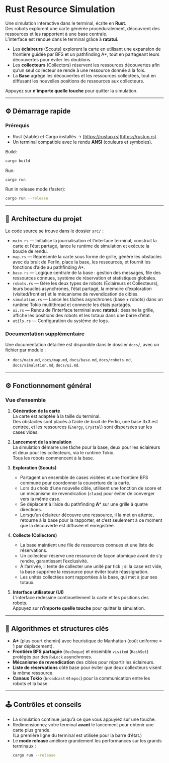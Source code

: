 # Rust Resource Simulation

Une simulation interactive dans le terminal, écrite en **Rust**.  
Des robots explorent une carte générée procéduralement, découvrent des ressources et les rapportent à une base centrale.  
L’interface est rendue dans le terminal grâce à **ratatui**.

- Les **éclaireurs** (Scouts) explorent la carte en utilisant une expansion de frontière guidée par BFS et un pathfinding A*, tout en partageant leurs découvertes pour éviter les doublons.
- Les **collecteurs** (Collectors) réservent les ressources découvertes afin qu’un seul collecteur se rende à une ressource donnée à la fois.
- La **Base** agrège les découvertes et les ressources collectées, tout en diffusant les nouvelles positions de ressources aux collecteurs.

Appuyez sur **n’importe quelle touche** pour quitter la simulation.

---

## ⚙️ Démarrage rapide

### Prérequis
- Rust (stable) et Cargo installés → [https://rustup.rs](https://rustup.rs)
- Un terminal compatible avec le rendu **ANSI** (couleurs et symboles).

Build:
```bash
cargo build
```

Run:
```bash
cargo run
```

Run in release mode (faster):
```bash
cargo run --release
```

---
## 🧩 Architecture du projet

Le code source se trouve dans le dossier `src/` :

- `main.rs` — Initialise la journalisation et l’interface terminal, construit la carte et l’état partagé, lance le runtime de simulation et exécute la boucle de rendu.
- `map.rs` — Représente la carte sous forme de grille, génère les obstacles avec du bruit de Perlin, place la base, les ressources, et fournit les fonctions d’aide au pathfinding A*.
- `base.rs` — Logique centrale de la base : gestion des messages, file des ressources connues, système de réservation et statistiques globales.
- `robots.rs` — Gère les deux types de robots (Éclaireurs et Collecteurs), leurs boucles asynchrones, l’état partagé, la mémoire d’exploration (visited/frontier) et le mécanisme de revendication de cibles.
- `simulation.rs` — Lance les tâches asynchrones (base + robots) dans un runtime Tokio multithread et connecte les états partagés.
- `ui.rs` — Rendu de l’interface terminal avec **ratatui** : dessine la grille, affiche les positions des robots et les totaux dans une barre d’état.
- `utils.rs` — Configuration du système de logs.

### Documentation supplémentaire
Une documentation détaillée est disponible dans le dossier `docs/`, avec un fichier par module :
- `docs/main.md`, `docs/map.md`, `docs/base.md`, `docs/robots.md`, `docs/simulation.md`, `docs/ui.md`.

---

## ⚙️ Fonctionnement général

### Vue d’ensemble

1. **Génération de la carte**  
   La carte est adaptée à la taille du terminal.  
   Des obstacles sont placés à l’aide de bruit de Perlin, une base 3x3 est centrée, et les ressources (`Energy`, `Crystal`) sont dispersées sur les cases vides.

2. **Lancement de la simulation**  
   La simulation démarre une tâche pour la base, deux pour les éclaireurs et deux pour les collecteurs, via le runtime Tokio.  
   Tous les robots commencent à la base.

3. **Exploration (Scouts)**
   - Partagent un ensemble de cases visitées et une frontière BFS commune pour coordonner la couverture de la carte.
   - Lors du choix d’une nouvelle cible, utilisent une fonction de score et un mécanisme de revendication (`claim`) pour éviter de converger vers la même case.
   - Se déplacent à l’aide du pathfinding **A*** sur une grille à quatre directions.
   - Lorsqu’un éclaireur découvre une ressource, il la met en attente, retourne à la base pour la rapporter, et c’est seulement à ce moment que la découverte est diffusée et enregistrée.

4. **Collecte (Collectors)**
   - La base maintient une file de ressources connues et une liste de réservations.
   - Un collecteur réserve une ressource de façon atomique avant de s’y rendre, garantissant l’exclusivité.
   - À l’arrivée, il tente de collecter une unité par tick ; si la case est vide, la base supprime la ressource pour éviter toute réassignation.
   - Les unités collectées sont rapportées à la base, qui met à jour ses totaux.

5. **Interface utilisateur (UI)**  
   L’interface redessine continuellement la carte et les positions des robots.  
   Appuyez sur **n’importe quelle touche** pour quitter la simulation.

---

## 🧠 Algorithmes et structures clés

- **A\*** (plus court chemin) avec heuristique de Manhattan (coût uniforme = 1 par déplacement).
- **Frontière BFS partagée** (`VecDeque`) et ensemble `visited` (`HashSet`) protégés par des `RwLock` asynchrones.
- **Mécanisme de revendication** des cibles pour répartir les éclaireurs.
- **Liste de réservations** côté base pour éviter que deux collecteurs visent la même ressource.
- **Canaux Tokio** (`broadcast` et `mpsc`) pour la communication entre les robots et la base.

---

## 🕹️ Contrôles et conseils

- La simulation continue jusqu’à ce que vous appuyiez sur une touche.
- Redimensionnez votre terminal **avant** le lancement pour obtenir une carte plus grande.  
  (La première ligne du terminal est utilisée pour la barre d’état.)
- Le **mode release** améliore grandement les performances sur les grands terminaux :
  ```bash
  cargo run --release
